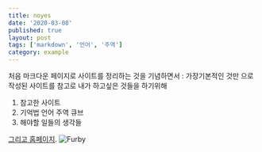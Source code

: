 ```yaml
---
title: noyes
date: '2020-03-08'
published: true
layout: post
tags: ['markdown', '언어', '주역']
category: example
---
```


처음 마크다운 페이지로 사이트를 정리하는 것을 기념하면서 :
가장기본적인 것만 으로 작성된 사이트를 참고로 내가 하고싶은 것들을 하기위해

1. 참고한 사이트
2. 기억법
   언어
   주역
   큐브
3. 해야할 일들의 생각들

[그리고 홈페이지](https://1004if.netlify.com/blog).
![Furby](../assets/furby.png)
<!--stackedit_data:
eyJoaXN0b3J5IjpbMTUzMTg4MTJdfQ==
-->